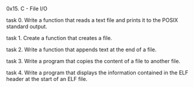0x15. C - File I/O

task 0.
Write a function that reads a text file and prints it to the POSIX standard output.

task 1.
Create a function that creates a file.

task 2.
Write a function that appends text at the end of a file.

task 3.
Write a program that copies the content of a file to another file.

task 4.
Write a program that displays the information contained in the ELF header at the start of an ELF file.
